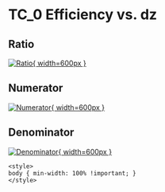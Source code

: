 # TC_0 Efficiency vs. dz

## Ratio

[![Ratio](../mtv/var/TC_0_eff_dz.png){ width=600px }](../mtv/var/TC_0_eff_dz.pdf)

## Numerator

[![Numerator](../mtv/num/TC_0_eff_dz_num.png){ width=600px }](../mtv/num/TC_0_eff_dz_num.pdf)

## Denominator

[![Denominator](../mtv/den/TC_0_eff_dz_den.png){ width=600px }](../mtv/den/TC_0_eff_dz_den.pdf)


``` {=html}
<style>
body { min-width: 100% !important; }
</style>
```
